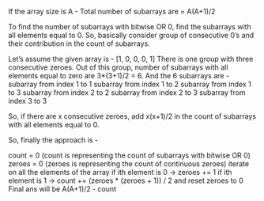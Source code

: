 If the array size is A -
Total number of subarrays are = A(A+1)/2

To find the number of subarrays with bitwise OR 0, find the subarrays with all elements equal to 0.
So, basically consider group of consecutive 0’s and their contribution in the count of subarrays.

Let’s assume the given array is - [1, 0, 0, 0, 1]
There is one group with three consecutive zeroes. Out of this group, number of subarrays with all elements equal to zero are 3*(3+1)/2 = 6.
And the 6 subarrays are -
subarray from index 1 to 1
subarray from index 1 to 2
subarray from index 1 to 3
subarray from index 2 to 2
subarray from index 2 to 3
subarray from index 3 to 3

So, if there are x consecutive zeroes, add x(x+1)/2 in the count of subarrays with all elements equal to 0.

So, finally the approach is -

count = 0 (count is representing the count of subarrays with bitwise OR 0)
zeroes = 0 (zeroes is representing the count of continuous zeroes)
iterate on all the elements of the array
if ith element is 0 -> zeroes += 1
if ith element is 1 -> count += (zeroes * (zeroes + 1)) / 2 and reset zeroes to 0
Final ans will be A(A+1)/2 - count